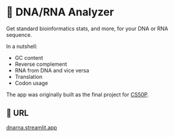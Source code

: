 # 🧬 DNA/RNA Analyzer 
Get standard bioinformatics stats, and more, for your DNA or RNA sequence. 

In a nutshell: 
- GC content 
- Reverse complement 
- RNA from DNA and vice versa 
- Translation
- Codon usage

The app was originally built as the final project for [CS50P](https://pll.harvard.edu/course/cs50s-introduction-programming-python).

## 🔗 URL
[dnarna.streamlit.app](https://dnarna.streamlit.app)
